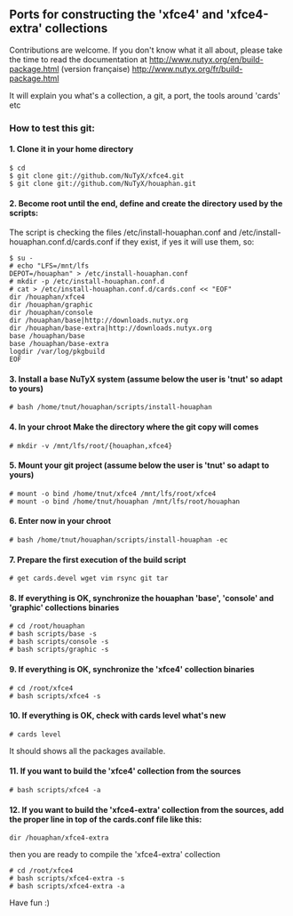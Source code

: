 ## Ports for constructing the 'xfce4' and 'xfce4-extra' collections

Contributions are welcome. If you don't know what it all about, please take the time to read the documentation at
http://www.nutyx.org/en/build-package.html
(version française)
http://www.nutyx.org/fr/build-package.html

It will explain you what's a collection, a git, a port, the tools around 'cards' etc

### How to test this git:

#### 1. Clone it in your home directory

    $ cd
    $ git clone git://github.com/NuTyX/xfce4.git
    $ git clone git://github.com/NuTyX/houaphan.git

#### 2. Become root until the end, define and create the directory used by the scripts:

 The script is checking the files /etc/install-houaphan.conf and /etc/install-houaphan.conf.d/cards.conf if they exist, if yes it will use them, so:

    $ su -
    # echo "LFS=/mnt/lfs
    DEPOT=/houaphan" > /etc/install-houaphan.conf
    # mkdir -p /etc/install-houaphan.conf.d
    # cat > /etc/install-houaphan.conf.d/cards.conf << "EOF"
    dir /houaphan/xfce4
    dir /houaphan/graphic
    dir /houaphan/console
    dir /houaphan/base|http://downloads.nutyx.org
    dir /houaphan/base-extra|http://downloads.nutyx.org
    base /houaphan/base
    base /houaphan/base-extra
    logdir /var/log/pkgbuild
    EOF

#### 3. Install a base NuTyX system (assume below the user is 'tnut' so adapt to yours)

    # bash /home/tnut/houaphan/scripts/install-houaphan

#### 4. In your chroot Make the directory where the git copy will comes

    # mkdir -v /mnt/lfs/root/{houaphan,xfce4}

#### 5. Mount your git project (assume below the user is 'tnut' so adapt to yours)

    # mount -o bind /home/tnut/xfce4 /mnt/lfs/root/xfce4
    # mount -o bind /home/tnut/houaphan /mnt/lfs/root/houaphan

#### 6. Enter now in your chroot

    # bash /home/tnut/houaphan/scripts/install-houaphan -ec

#### 7. Prepare the first execution of the build script

    # get cards.devel wget vim rsync git tar
 
#### 8. If everything is OK, synchronize the  houaphan 'base', 'console' and 'graphic' collections binaries

    # cd /root/houaphan
    # bash scripts/base -s
    # bash scripts/console -s
    # bash scripts/graphic -s
    
#### 9. If everything is OK, synchronize the 'xfce4' collection binaries 

    # cd /root/xfce4
    # bash scripts/xfce4 -s

#### 10. If everything is OK, check with cards level what's new

    # cards level

 It should shows all the packages available.

#### 11. If you want to build the 'xfce4' collection from the sources

    # bash scripts/xfce4 -a

#### 12. If you want to build the 'xfce4-extra' collection from the sources, add the proper line in top of the cards.conf file like this:

    dir /houaphan/xfce4-extra

 then you are ready to compile the 'xfce4-extra' collection

    # cd /root/xfce4
    # bash scripts/xfce4-extra -s
    # bash scripts/xfce4-extra -a 

Have fun :)
